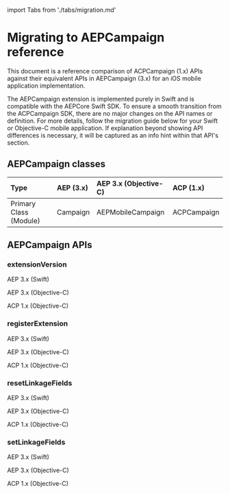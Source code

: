 import Tabs from './tabs/migration.md'

# Migrating to AEPCampaign reference

This document is a reference comparison of ACPCampaign (1.x) APIs against their equivalent APIs in AEPCampaign (3.x) for an iOS mobile application implementation.

The AEPCampaign extension is implemented purely in Swift and is compatible with the AEPCore Swift SDK. To ensure a smooth transition from the ACPCampaign SDK, there are no major changes on the API names or definition. For more details, follow the migration guide below for your Swift or Objective-C mobile application. If explanation beyond showing API differences is necessary, it will be captured as an info hint within that API's section.

## AEPCampaign classes

| Type | AEP (3.x) | AEP 3.x (Objective-C) | ACP (1.x) |
| :--- | :--- | :--- | :--- |
| Primary Class (Module) | Campaign | AEPMobileCampaign | ACPCampaign |

## AEPCampaign APIs

### extensionVersion

<TabsBlock orientation="horizontal" slots="heading, content" repeat="3"/>

AEP 3.x (Swift)

<Tabs query="platform=aep-swift&api=extension-version"/>

AEP 3.x (Objective-C)

<Tabs query="platform=aep-objc&api=extension-version"/>

ACP 1.x (Objective-C)

<Tabs query="platform=acp-objc&api=extension-version"/>


### registerExtension

<TabsBlock orientation="horizontal" slots="heading, content" repeat="3"/>

AEP 3.x (Swift)

<Tabs query="platform=aep-swift&api=register-extension"/>

AEP 3.x (Objective-C)

<Tabs query="platform=aep-objc&api=register-extension"/>

ACP 1.x (Objective-C)

<Tabs query="platform=acp-objc&api=register-extension"/>

### resetLinkageFields

<TabsBlock orientation="horizontal" slots="heading, content" repeat="3"/>

AEP 3.x (Swift)

<Tabs query="platform=aep-swift&api=reset-linkage-fields"/>

AEP 3.x (Objective-C)

<Tabs query="platform=aep-objc&api=reset-linkage-fields"/>

ACP 1.x (Objective-C)

<Tabs query="platform=acp-objc&api=reset-linkage-fields"/>

### setLinkageFields

<TabsBlock orientation="horizontal" slots="heading, content" repeat="3"/>

AEP 3.x (Swift)

<Tabs query="platform=aep-swift&api=set-linkage-fields"/>

AEP 3.x (Objective-C)

<Tabs query="platform=aep-objc&api=set-linkage-fields"/>

ACP 1.x (Objective-C)

<Tabs query="platform=acp-objc&api=set-linkage-fields"/>
